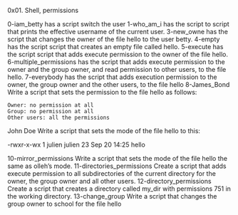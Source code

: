 0x01. Shell, permissions

0-iam_betty has a script switch the user
1-who_am_i has the script to script that prints the effective username of the current user.
3-new_owne has the script that changes the owner of the file hello to the user betty.
4-empty has the script script that creates an empty file called hello.
5-execute has the script script that adds execute permission to the owner of the file hello.
6-multiple_permissions has the script that adds execute permission to the owner and the group owner, and read permission to other users, to the file hello.
7-everybody has the script that adds execution permission to the owner, the group owner and the other users, to the file hello
8-James_Bond Write a script that sets the permission to the file hello as follows:

    Owner: no permission at all
    Group: no permission at all
    Other users: all the permissions

John Doe Write a script that sets the mode of the file hello to this:

-rwxr-x-wx 1 julien julien 23 Sep 20 14:25 hello

10-mirror_permissions Write a script that sets the mode of the file hello the same as olleh’s mode.
11-directories_permissions Create a script that adds execute permission to all subdirectories of the current directory for the owner, the group owner and all other users.
12-directory_permissions Create a script that creates a directory called my_dir with permissions 751 in the working directory.
13-change_group Write a script that changes the group owner to school for the file hello
